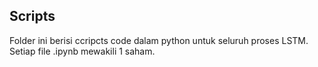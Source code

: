 ## Scripts 

Folder ini berisi ccripcts code dalam python untuk seluruh proses LSTM. Setiap file .ipynb mewakili 1 saham.
